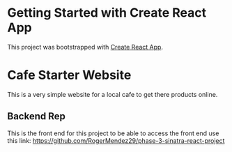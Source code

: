 # Getting Started with Create React App

This project was bootstrapped with [Create React App](https://github.com/facebook/create-react-app).

# Cafe Starter Website

This is a very simple website for a local cafe to get there products online.

## Backend Rep

This is the front end for this project to be able to access the front end use this link: https://github.com/RogerMendez29/phase-3-sinatra-react-project
